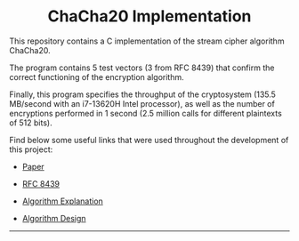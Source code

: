 <h1 align="center">ChaCha20 Implementation</h1>

This repository contains a C implementation of the stream cipher algorithm ChaCha20.

The program contains 5 test vectors (3 from RFC 8439) that confirm the correct functioning of the encryption algorithm.

Finally, this program specifies the throughput of the cryptosystem (135.5 MB/second with an i7-13620H Intel processor), as well as the number of encryptions performed in 1 second (2.5 million calls for different plaintexts of 512 bits).

Find below some useful links that were used throughout the development of this project: 

- [Paper](https://cr.yp.to/chacha/chacha-20080120.pdf)

- [RFC 8439](https://www.rfc-editor.org/rfc/rfc8439#section-2.1.1)

- [Algorithm Explanation](https://musigma.blog/2021/02/06/chacha.html)
  
- [Algorithm Design](https://loup-vaillant.fr/tutorials/chacha20-design)

---

